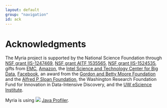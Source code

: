 ```yaml
---
layout: default
group: "navigation"
id: ack
---
```


# Acknowledgments

The Myria project is supported by the National Science Foundation through [NSF grant IIS-1247469](http://www.nsf.gov/awardsearch/showAward.do?AwardNumber=1247469), [NSF grant AITF 1535565](http://www.nsf.gov/awardsearch/showAward?AWD_ID=1535565&HistoricalAwards=false), [NSF grant IIS-1524535](http://www.nsf.gov/awardsearch/showAward?AWD_ID=1524535),
gifts from [EMC](http://www.emc.com/), [Amazon](http://aws.amazon.com/), the [Intel Science and Technology Center for Big Data](http://istc-bigdata.org/), [Facebook](https://facebook.com), an award from the [Gordon and Betty Moore Foundation](http://www.moore.org/) and the [Alfred P Sloan Foundation](http://www.sloan.org/), the Washington Research Foundation Fund for Innovation in Data-Intensive Discovery, and the [UW eScience Institute](http://escience.washington.edu/).

Myria is using <img src="https://www.yourkit.com/images/yklogo.png" class="logo"/> [Java Profiler](https://www.yourkit.com/java/profiler/index.jsp).

